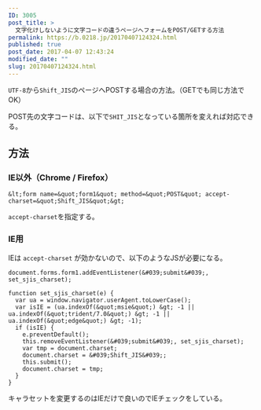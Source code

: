 ```yaml
---
ID: 3005
post_title: >
  文字化けしないように文字コードの違うページへフォームをPOST/GETする方法
permalink: https://b.0218.jp/20170407124324.html
published: true
post_date: 2017-04-07 12:43:24
modified_date: ""
slug: 20170407124324.html
---
```

`UTF-8`から`Shift_JIS`のページへPOSTする場合の方法。（GETでも同じ方法でOK）

POST先の文字コードは、以下で`SHIT_JIS`となっている箇所を変えれば対応できる。
<!--more-->

## 方法
### IE以外（Chrome / Firefox）
```language-markup
&lt;form name=&quot;form1&quot; method=&quot;POST&quot; accept-charset=&quot;Shift_JIS&quot;&gt;
```

`accept-charset`を指定する。

### IE用
IEは `accept-charset` が効かないので、以下のようなJSが必要になる。

```language-javascript
document.forms.form1.addEventListener(&#039;submit&#039;, set_sjis_charset);

function set_sjis_charset(e) {
  var ua = window.navigator.userAgent.toLowerCase();
  var isIE = (ua.indexOf(&quot;msie&quot;) &gt; -1 || ua.indexOf(&quot;trident/7.0&quot;) &gt; -1 || ua.indexOf(&quot;edge&quot;) &gt; -1);
  if (isIE) {
    e.preventDefault();
    this.removeEventListener(&#039;submit&#039;, set_sjis_charset);
    var tmp = document.charset;
    document.charset = &#039;Shift_JIS&#039;;
    this.submit();
    document.charset = tmp;
  }
}
```

キャラセットを変更するのはIEだけで良いのでIEチェックをしている。